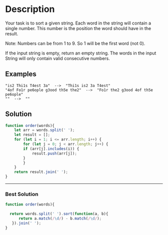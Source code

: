 # Description
Your task is to sort a given string. Each word in the string will contain a single number. This number is the position the word should have in the result.

Note: Numbers can be from 1 to 9. So 1 will be the first word (not 0).

If the input string is empty, return an empty string. The words in the input String will only contain valid consecutive numbers.

## Examples
```
"is2 Thi1s T4est 3a"  -->  "Thi1s is2 3a T4est"
"4of Fo1r pe6ople g3ood th5e the2"  -->  "Fo1r the2 g3ood 4of th5e pe6ople"
""  -->  ""
```

## Solution

```javascript
function order(words){
    let arr = words.split(' ');
    let result = [];
    for (let i = 1; i <= arr.length; i++) {
        for (let j = 0; j < arr.length; j++) {
        if (arr[j].includes(i)) {
            result.push(arr[j]);
        }
        }
    }
    return result.join(' ');
}
```

***
### Best Solution

```javascript
function order(words){
  
  return words.split(' ').sort(function(a, b){
      return a.match(/\d/) - b.match(/\d/);
   }).join(' ');
}    
```